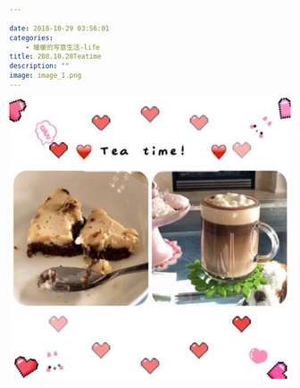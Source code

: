 ```yaml
---

date: 2018-10-29 03:56:01
categories:
    - 暖暖的写意生活-life
title: 208.10.28Teatime
description: ""
image: image_1.png
---
```


![](image_1.png)